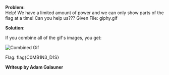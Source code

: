<b> Problem: </b> <br>
Help! We have a limited amount of power and we can only show parts of the flag at a time! Can you help us???
Given File: giphy.gif


<b> Solution: </b> <br>

If you combine all of the gif's images, you get:

![Combined Gif](http://i.imgur.com/Kma1zam.png)







Flag: flag{C0MB1N3_D1S}


<b> Writeup by Adam Galauner </b>
